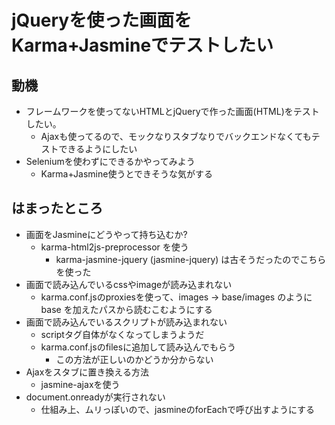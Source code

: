 # jQueryを使った画面をKarma+Jasmineでテストしたい

## 動機

  * フレームワークを使ってないHTMLとjQueryで作った画面(HTML)をテストしたい。
    * Ajaxも使ってるので、モックなりスタブなりでバックエンドなくてもテストできるようにしたい
  * Seleniumを使わずにできるかやってみよう
    * Karma+Jasmine使うとできそうな気がする

## はまったところ

  * 画面をJasmineにどうやって持ち込むか?
    * karma-html2js-preprocessor を使う
      * karma-jasmine-jquery (jasmine-jquery) は古そうだったのでこちらを使った
  * 画面で読み込んでいるcssやimageが読み込まれない
    * karma.conf.jsのproxiesを使って、images -> base/images のように base を加えたパスから読むこむようにする
  * 画面で読み込んでいるスクリプトが読み込まれない
    * scriptタグ自体がなくなってしまうようだ
    * karma.conf.jsのfilesに追加して読み込んでもらう
      * この方法が正しいのかどうか分からない
  * Ajaxをスタブに置き換える方法
    * jasmine-ajaxを使う
  * document.onreadyが実行されない
    * 仕組み上、ムリっぽいので、jasmineのforEachで呼び出すようにする

